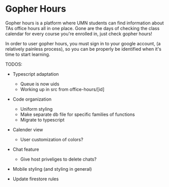 # Gopher Hours

Gopher hours is a platform where UMN students can find information about
TAs office hours all in one place. Gone are the days of checking the
class calendar for every course you're enrolled in, just check
gopher hours!

In order to user gopher hours, you must sign in to your google account,
(a relatively painless process), so you can be properly be identified when it's
time to start learning.

TODOS:
* Typescript adaptation 
  * Queue is now uids
  * Working up in src from office-hours/\[id]
* Code organization
  * Uniform styling
  * Make separate db file for specific families of functions
  * Migrate to typescript
* Calender view
  * User customization of colors?
* Chat feature
  * Give host priveliges to delete chats?

* Mobile styling (and styling in general)
* Update firestore rules